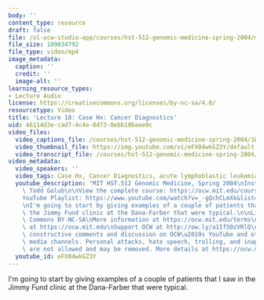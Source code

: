 ```yaml
---
body: ''
content_type: resource
draft: false
file: /ol-ocw-studio-app/courses/hst-512-genomic-medicine-spring-2004/mithst_512s04_lec18_360p_16_9.mp4
file_size: 109034792
file_type: video/mp4
image_metadata:
  caption: ''
  credit: ''
  image-alt: ''
learning_resource_types:
- Lecture Audio
license: https://creativecommons.org/licenses/by-nc-sa/4.0/
resourcetype: Video
title: 'Lecture 18: Case Hx: Cancer Diagnostics'
uid: 46114d3e-cad7-4c4e-8d73-0ebb10baee0c
video_files:
  video_captions_file: /courses/hst-512-genomic-medicine-spring-2004/1WkAQnNDDqNRJE9VTvbtPt6xGW4ifgMbU_transcript.webvtt
  video_thumbnail_file: https://img.youtube.com/vi/eFX04wkGZ3Y/default.jpg
  video_transcript_file: /courses/hst-512-genomic-medicine-spring-2004/1WkAQnNDDqNRJE9VTvbtPt6xGW4ifgMbU_transcript.pdf
video_metadata:
  video_speakers: ''
  video_tags: Case Hx, Cancer Diagnostics, acute lymphoblastic leukemia cells
  youtube_description: "MIT HST.512 Genomic Medicine, Spring 2004\nInstructor: Dr.\
    \ Todd Golub\n\nView the complete course: https://ocw.mit.edu/courses/hst-512-genomic-medicine-spring-2004/\n\
    YouTube Playlist: https://www.youtube.com/watch?v=_-gQchCLmXk&list=PLUl4u3cNGP613PJMNmRjAIdBr76goU1V5\n\
    \nI'm going to start by giving examples of a couple of patients that I saw in\
    \ the Jimmy Fund clinic at the Dana-Farber that were typical.\n\nLicense: Creative\
    \ Commons BY-NC-SA\nMore information at https://ocw.mit.edu/terms\nMore courses\
    \ at https://ocw.mit.edu\nSupport OCW at http://ow.ly/a1If50zVRlQ\n\nWe encourage\
    \ constructive comments and discussion on OCW\u2019s YouTube and other social\
    \ media channels. Personal attacks, hate speech, trolling, and inappropriate comments\
    \ are not allowed and may be removed. More details at https://ocw.mit.edu/comments."
  youtube_id: eFX04wkGZ3Y
---
```

I'm going to start by giving examples of a couple of patients that I saw in the Jimmy Fund clinic at the Dana-Farber that were typical.